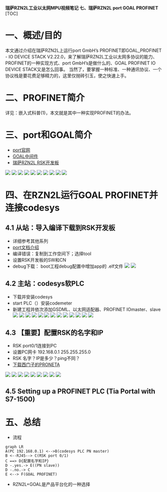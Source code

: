 **瑞萨RZN2L工业以太网MPU视频笔记 
七、瑞萨RZN2L port GOAL PROFINET**
[TOC]

# 一、概述/目的
本文通过介绍在瑞萨RZN2L上运行port GmbH’s PROFINET即GOAL_PROFINET - IO DEVICE STACK V2.22.0，来了解瑞萨RZN2L工业以太网多协议的能力、PROFINET的一种实现方式、port GmbH’s是做什么的、GOAL PROFINET IO DEVICE STACK又是怎么回事。
当然了，要掌握一种标准、一种通讯协议、一个协议栈是要花费足够精力的，这里仅抛砖引玉，使之快速上手。


# 二、PROFINET简介
详见：嵌入式科普(1)，本文就是其中一种实现PROFINET的办法。

# 三、port和GOAL简介
- [port官网](https://www.port.de/en/products/applications.html)
- [GOAL中间件](https://portgmbh.atlassian.net/wiki/spaces/GOALR/pages/131629197/Features+Known+Restrictions)
- [瑞萨RZN2L RSK开发板](https://www.renesas.cn/cn/zh/products/microcontrollers-microprocessors/rz-mpus/rzn2l-rsk-renesas-starter-kit-rzn2l#overview)

![](./images/port%20gmbh1.png)
![](./images/port%20gmbh2.png)
![](./images/port%20gmbh3.png)
![](./images/goal1.png)
![](./images/goal2.png)
![](./images/goal3.png)
![](./images/goal4.png)
![](./images/goal5.jpg)
![](./images/goal5.png)
![](./images/rzn2l%20rsk.png)

# 四、在RZN2L运行GOAL PROFINET并连接codesys
## 4.1 从站：导入编译下载到RSK开发板
- 详细参考其他系列
- [port文档介绍](https://portgmbh.atlassian.net/wiki/spaces/GOALR/pages/639762433/GOAL+-+Renesas+RZ+N2L-RSK#GOAL-Profinet-Demo)
- 编译错误：复制到工作空间下；选择tool
- 设置RSK开发板的SW和CN
- debug下载： boot工程debug配置中增加app的 .elf文件
![](./images/import.png)
![](./images/import2.png)

## 4.2 主站：codesys软PLC
- 下载并安装codesys
- start PLC（）安装codemeter
- 新建工程并依次添加GSDML、以太网适配器、PROFINET IOmaster、slave
![](./images/codesys1.png)
![](./images/codesys2.png)
![](./images/codesys3.png)
![](./images/codesys4.png)
![](./images/codesys5.png)
![](./images/codesys6.png)
![](./images/codesys7.png)
![](./images/codesys8.png)
![](./images/codesys9.png)
![](./images/codesys10.png)
![](./images/codesys11.png)
![](./images/codesys12.png)
![](./images/codesys13.png)



## 4.3 【重要】配置RSK的名字和IP
- RSK port0/1连接到PC
- 设置PC网卡 192.168.0.1 255.255.255.0
- RSK 名字？IP是多少？ping不同？
- [下载西门子的PRONETA](https://mp.weixin.qq.com/s/9nU22p4wxnZ6B2fSLynZxg)

![](./images/PRONETA1.png)
![](./images/PRONETA2.png)
![](./images/PRONETA3.png)
![](./images/PRONETA4.png)
![](./images/PRONETA5.png)
![](./images/PRONETA6.png)
![](./images/codesys14.png)
![](./images/prj1.png)
![](./images/prj2.png)

## 4.5 Setting up a PROFINET PLC (Tia Portal with S7-1500)

# 五、总结
- 流程
```mermaid
graph LR
A(PC 192.168.0.1) <-->B(codesys PLC PN master)
B <--RJ45--> C(RSK port 0/1)
C ==> D{配置名字和IP}
D -.yes.-> E((PN slave))
D -.no.-> C
E <--> F(GOAL PROFINET)
```
- RZN2L+GOAL是产品平台化的一种选择